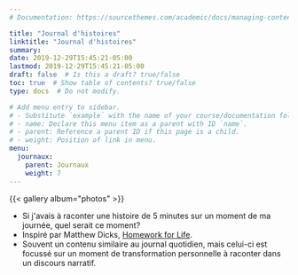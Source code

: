 ```yaml
---
# Documentation: https://sourcethemes.com/academic/docs/managing-content/

title: "Journal d'histoires"
linktitle: "Journal d'histoires"
summary:
date: 2019-12-29T15:45:21-05:00
lastmod: 2019-12-29T15:45:21-05:00
draft: false  # Is this a draft? true/false
toc: true  # Show table of contents? true/false
type: docs  # Do not modify.

# Add menu entry to sidebar.
# - Substitute `example` with the name of your course/documentation folder.
# - name: Declare this menu item as a parent with ID `name`.
# - parent: Reference a parent ID if this page is a child.
# - weight: Position of link in menu.
menu:
  journaux:
    parent: Journaux
    weight: 7
---
```


{{< gallery album="photos" >}}

* Si j'avais à raconter une histoire de 5 minutes sur un moment de ma journée, quel serait ce moment?
* Inspiré par Matthew Dicks, [Homework for Life](http://www.matthewdicks.com/matthewdicksblog/2015/12/13/tedx-berkshires-homework-for-life).
* Souvent un contenu similaire au journal quotidien, mais celui-ci est focussé sur un moment de transformation personnelle à raconter dans un discours narratif.
